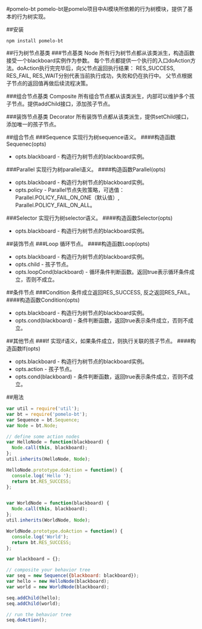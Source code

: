#pomelo-bt
pomelo-bt是pomelo项目中AI模块所依赖的行为树模块，提供了基本的行为树实现。

##安装
```
npm install pomelo-bt
```

##行为树节点基类
###节点基类 Node
所有行为树节点都从该类派生，构造函数接受一个blackboard实例作为参数。
每个节点都提供一个执行的入口doAction方法。doAction执行完完毕后，向父节点返回执行结果：
RES_SUCCESS, RES_FAIL, RES_WAIT分别代表当前执行成功，失败和仍在执行中。
父节点根据子节点的返回值再做后续流程决策。

###组合节点基类 Composite
所有组合节点都从该类派生，内部可以维护多个孩子节点。提供addChild接口，添加孩子节点。

###装饰节点基类 Decorator
所有装饰节点都从该类派生，提供setChild接口，添加唯一的孩子节点。

##组合节点
###Sequence
实现行为树sequence语义。
####构造函数Sequenec(opts)
+ opts.blackboard - 构造行为树节点的blackboard实例。

###Parallel
实现行为树parallel语义。
####构造函数Parallel(opts)
+ opts.blackboard - 构造行为树节点的blackboard实例。
+ opts.policy - Parallel节点失败策略，可选值：Parallel.POLICY_FAIL_ON_ONE（默认值）, Parallel.POLICY_FAIL_ON_ALL。

###Selector
实现行为树selector语义。
####构造函数Selector(opts)
+ opts.blackboard - 构造行为树节点的blackboard实例。

##装饰节点
###Loop
循环节点。
####构造函数Loop(opts)
+ opts.blackboard - 构造行为树节点的blackboard实例。
+ opts.child - 孩子节点。
+ opts.loopCond(blackboard) - 循环条件判断函数。返回true表示循环条件成立，否则不成立。

##条件节点
###Condition
条件成立返回RES_SUCCESS, 反之返回RES_FAIL。
####构造函数Condition(opts)
+ opts.blackboard - 构造行为树节点的blackboard实例。
+ opts.cond(blackboard) - 条件判断函数，返回true表示条件成立，否则不成立。

##其他节点
###If
实现if语义，如果条件成立，则执行关联的孩子节点。
####构造函数If(opts)
+ opts.blackboard - 构造行为树节点的blackboard实例。
+ opts.action - 孩子节点。
+ opts.cond(blackboard) - 条件判断函数，返回true表示条件成立，否则不成立。

##用法
``` javascript
var util = require('util');
var bt = require('pomelo-bt');
var Sequence = bt.Sequence;
var Node = bt.Node;

// define some action nodes
var HelloNode = function(blackboard) {
  Node.call(this, blackboard);
};
util.inherits(HelloNode, Node);

HelloNode.prototype.doAction = function() {
  console.log('Hello ');
  return bt.RES_SUCCESS;
};


var WorldNode = function(blackboard) {
  Node.call(this, blackboard);
};
util.inherits(WorldNode, Node);

WorldNode.prototype.doAction = function() {
  console.log('World');
  return bt.RES_SUCCESS;
};

var blackboard = {};

// composite your behavior tree
var seq = new Sequence({blackboard: blackboard});
var hello = new HelloNode(blackboard);
var world = new WorldNode(blackboard);

seq.addChild(hello);
seq.addChild(world);

// run the behavior tree
seq.doAction();
``` 